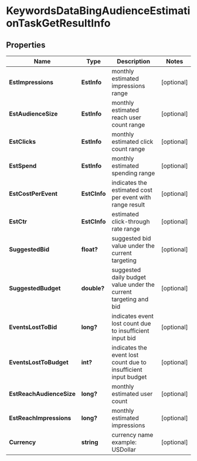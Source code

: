 # KeywordsDataBingAudienceEstimationTaskGetResultInfo


## Properties

| Name | Type | Description | Notes |
|------------ | ------------- | ------------- | -------------|
**EstImpressions** | **EstInfo** | monthly estimated impressions range |[optional]|
**EstAudienceSize** | **EstInfo** | monthly estimated reach user count range |[optional]|
**EstClicks** | **EstInfo** | monthly estimated click count range |[optional]|
**EstSpend** | **EstInfo** | monthly estimated spending range |[optional]|
**EstCostPerEvent** | **EstCInfo** | indicates the estimated cost per event with range result |[optional]|
**EstCtr** | **EstCInfo** | estimated click-through rate range |[optional]|
**SuggestedBid** | **float?** | suggested bid value under the current targeting |[optional]|
**SuggestedBudget** | **double?** | suggested daily budget value under the current targeting and bid |[optional]|
**EventsLostToBid** | **long?** | indicates event lost count due to insufficient input bid |[optional]|
**EventsLostToBudget** | **int?** | indicates the event lost count due to insufficient input budget |[optional]|
**EstReachAudienceSize** | **long?** | monthly estimated user count |[optional]|
**EstReachImpressions** | **long?** | monthly estimated impressions |[optional]|
**Currency** | **string** | currency name<br>example: USDollar |[optional]|